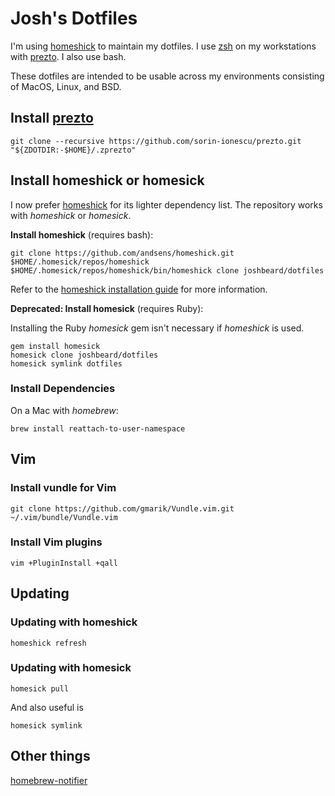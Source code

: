 # Josh's Dotfiles

I'm using [homeshick](https://github.com/andsens/homeshick) to maintain
my dotfiles. I use [zsh](https://www.zsh.org/) on my workstations with
[prezto](https://github.com/sorin-ionescu/prezto). I also use bash.

These dotfiles are intended to be usable across my environments consisting of MacOS, Linux, and BSD.

## Install [prezto](https://github.com/sorin-ionescu/prezto)

```shell
git clone --recursive https://github.com/sorin-ionescu/prezto.git "${ZDOTDIR:-$HOME}/.zprezto"
```

## Install homeshick or homesick

I now prefer [homeshick](https://github.com/andsens/homeshick) for
its lighter dependency list. The repository works with _homeshick_ or _homesick_.

__Install homeshick__ (requires bash):

```shell
git clone https://github.com/andsens/homeshick.git $HOME/.homesick/repos/homeshick
$HOME/.homesick/repos/homeshick/bin/homeshick clone joshbeard/dotfiles
```

Refer to the [homeshick installation guide](https://github.com/andsens/homeshick/wiki/Installation) for more information.

__Deprecated: Install homesick__ (requires Ruby):

Installing the Ruby _homesick_ gem isn't necessary if _homeshick_ is used.

```shell
gem install homesick
homesick clone joshbeard/dotfiles
homesick symlink dotfiles
```

### Install Dependencies

On a Mac with _homebrew_:

```shell
brew install reattach-to-user-namespace
```

## Vim

### Install vundle for Vim

```shell
git clone https://github.com/gmarik/Vundle.vim.git ~/.vim/bundle/Vundle.vim
```

### Install Vim plugins

```shell
vim +PluginInstall +qall
```

## Updating

### Updating with homeshick

```shell
homeshick refresh
```

### Updating with homesick

```shell
homesick pull
```

And also useful is

```shell
homesick symlink
```

## Other things

[homebrew-notifier](https://github.com/grantovich/homebrew-notifier)
